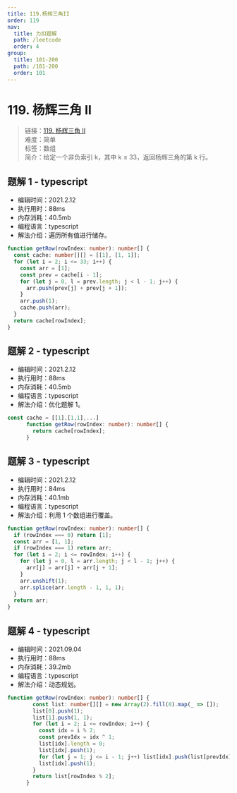 ```yaml
---
title: 119.杨辉三角II
order: 119
nav:
  title: 力扣题解
  path: /leetcode
  order: 4
group:
  title: 101-200
  path: /101-200
  order: 101
---
```


# 119. 杨辉三角 II

> 链接：[119. 杨辉三角 II](https://leetcode-cn.com/problems/pascals-triangle-ii/)  
> 难度：简单  
> 标签：数组  
> 简介：给定一个非负索引 k，其中 k ≤ 33，返回杨辉三角的第 k 行。

## 题解 1 - typescript

- 编辑时间：2021.2.12
- 执行用时：88ms
- 内存消耗：40.5mb
- 编程语言：typescript
- 解法介绍：遍历所有值进行储存。

```typescript
function getRow(rowIndex: number): number[] {
  const cache: number[][] = [[1], [1, 1]];
  for (let i = 2; i <= 33; i++) {
    const arr = [1];
    const prev = cache[i - 1];
    for (let j = 0, l = prev.length; j < l - 1; j++) {
      arr.push(prev[j] + prev[j + 1]);
    }
    arr.push(1);
    cache.push(arr);
  }
  return cache[rowIndex];
}
```

## 题解 2 - typescript

- 编辑时间：2021.2.12
- 执行用时：88ms
- 内存消耗：40.5mb
- 编程语言：typescript
- 解法介绍：优化题解 1。

```typescript
const cache = [[1],[1,1],...]
      function getRow(rowIndex: number): number[] {
        return cache[rowIndex];
      }
```

## 题解 3 - typescript

- 编辑时间：2021.2.12
- 执行用时：84ms
- 内存消耗：40.1mb
- 编程语言：typescript
- 解法介绍：利用 1 个数组进行覆盖。

```typescript
function getRow(rowIndex: number): number[] {
  if (rowIndex === 0) return [1];
  const arr = [1, 1];
  if (rowIndex === 1) return arr;
  for (let i = 2; i <= rowIndex; i++) {
    for (let j = 0, l = arr.length; j < l - 1; j++) {
      arr[j] = arr[j] + arr[j + 1];
    }
    arr.unshift(1);
    arr.splice(arr.length - 1, 1, 1);
  }
  return arr;
}
```
## 题解 4 - typescript
- 编辑时间：2021.09.04
- 执行用时：88ms
- 内存消耗：39.2mb
- 编程语言：typescript
- 解法介绍：动态规划。
```typescript
function getRow(rowIndex: number): number[] {
        const list: number[][] = new Array(2).fill(0).map(_ => []);
        list[0].push(1);
        list[1].push(1, 1);
        for (let i = 2; i <= rowIndex; i++) {
          const idx = i % 2;
          const prevIdx = idx ^ 1;
          list[idx].length = 0;
          list[idx].push(1);
          for (let j = 1; j <= i - 1; j++) list[idx].push(list[prevIdx][j] + list[prevIdx][j - 1]);
          list[idx].push(1);
        }
        return list[rowIndex % 2];
      }
```
